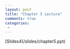 ```yaml
---
layout: post
title: "Chapter 5 Lecture"
comments: true
categories:
 -
---
```


[Slides4(/slides/chapter5.ppt)
